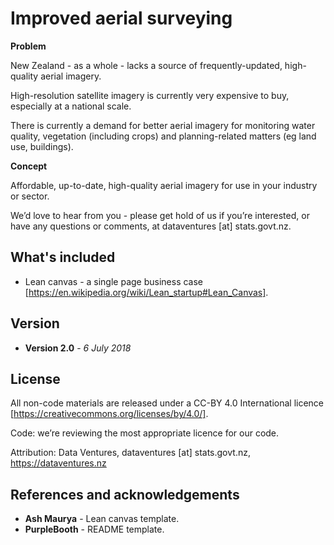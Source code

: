# Improved aerial surveying

**Problem** 

New Zealand - as a whole - lacks a source of frequently-updated, high-quality aerial imagery.

High-resolution satellite imagery is currently very expensive to buy, especially at a national scale.

There is currently a demand for better aerial imagery for monitoring water quality, vegetation (including crops) and planning-related matters (eg land use, buildings).

**Concept** 

Affordable, up-to-date, high-quality aerial imagery for use in your industry or sector.

We’d love to hear from you - please get hold of us if you’re interested, or have any questions or comments, at dataventures [at] stats.govt.nz.

## What's included

* Lean canvas - a single page business case [https://en.wikipedia.org/wiki/Lean_startup#Lean_Canvas].

## Version

* **Version 2.0** - *6 July 2018*

## License

All non-code materials are released under a CC-BY 4.0 International licence [https://creativecommons.org/licenses/by/4.0/].

Code: we’re reviewing the most appropriate licence for our code.

Attribution: Data Ventures, dataventures [at] stats.govt.nz, https://dataventures.nz

## References and acknowledgements

* **Ash Maurya** - Lean canvas template.
* **PurpleBooth** - README template.


